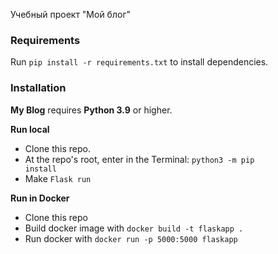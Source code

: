 Учебный проект "Мой блог"

<h3>Requirements</h3>

Run <code>pip install -r requirements.txt</code> to install dependencies.


<h3>Installation</h3>

<b>My Blog</b> requires <b>Python 3.9</b> or higher.

<b>Run local</b>
- Clone this repo.
- At the repo's root, enter in the Terminal: <code>python3 -m pip install</code> 
- Make <code>Flask run</code>


<b>Run in Docker</b>
- Clone this repo
- Build docker image with <code>docker build -t flaskapp . </code>
- Run docker with <code>docker run -p 5000:5000 flaskapp </code>